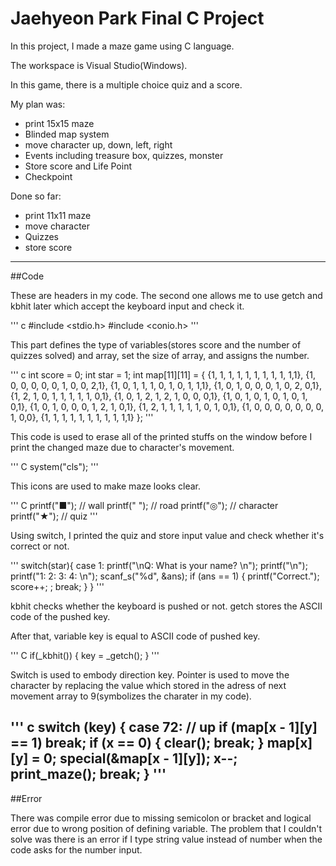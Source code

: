 # Jaehyeon Park Final C Project

In this project, I made a maze game using C language.

The workspace is Visual Studio(Windows).

In this game, there is a multiple choice quiz and a score.

My plan was:

 * print 15x15 maze
 * Blinded map system
 * move character up, down, left, right
 * Events including treasure box, quizzes, monster
 * Store score and Life Point
 * Checkpoint

Done so far:

 * print 11x11 maze
 * move character
 * Quizzes
 * store score
------------------

##Code

These are headers in my code. The second one allows me to use getch and kbhit later which accept the keyboard input and check it.

''' c
#include <stdio.h>
#include <conio.h>
'''

This part defines the type of variables(stores score and the number of quizzes solved) and array, set the size of array, and assigns the number. 

''' c
int score = 0; int star = 1;
int map[11][11] = {
	{1, 1, 1, 1, 1, 1, 1, 1, 1, 1,1},
	{1, 0, 0, 0, 0, 0, 1, 0, 0, 2,1},
	{1, 0, 1, 1, 1, 0, 1, 0, 1, 1,1},
	{1, 0, 1, 0, 0, 0, 1, 0, 2, 0,1},
	{1, 2, 1, 0, 1, 1, 1, 1, 1, 0,1},
	{1, 0, 1, 2, 1, 2, 1, 0, 0, 0,1},
	{1, 0, 1, 0, 1, 0, 1, 0, 1, 0,1},
	{1, 0, 1, 0, 0, 0, 1, 2, 1, 0,1},
	{1, 2, 1, 1, 1, 1, 1, 0, 1, 0,1},
	{1, 0, 0, 0, 0, 0, 0, 0, 1, 0,0},
	{1, 1, 1, 1, 1, 1, 1, 1, 1, 1,1}
};
'''

This code is used to erase all of the printed stuffs on the window before I print the changed maze due to character's movement.

''' C
system("cls");
'''

This icons are used to make maze looks clear.

''' C
printf("■"); // wall
printf("  "); // road
printf("◎"); // character
printf("★"); // quiz
'''

Using switch, I printed the quiz and store input value and check whether it's correct or not. 

'''
switch(star){
case 1:
	printf("\nQ: What is your name? \n");
	printf("\n");
	printf("1:  2:  3:  4: \n");
	scanf_s("%d", &ans);
	if (ans == 1) {
	printf("Correct.");
	score++;
	;
	break;
	}
}
'''

kbhit checks whether the keyboard is pushed or not. getch stores the ASCII code of the pushed key.

After that, variable key is equal to ASCII code of pushed key.

''' C
	if(_kbhit()) {
		key = _getch();
	}
'''

Switch is used to embody direction key. Pointer is used to move the character by replacing the value which stored in the adress of next movement array to 9(symbolizes the charater in my code). 

''' c
switch (key) {
case 72: // up
	if (map[x - 1][y] == 1) break;
	if (x == 0) { clear(); break; }
	map[x][y] = 0;
	special(&map[x - 1][y]);
	x--;
	print_maze();
	break;
}
'''
------------

##Error

There was compile error due to missing semicolon or bracket and logical error due to wrong position of defining variable. The problem that I couldn't solve was there is an error if I type string value instead of number when the code asks for the number input.

